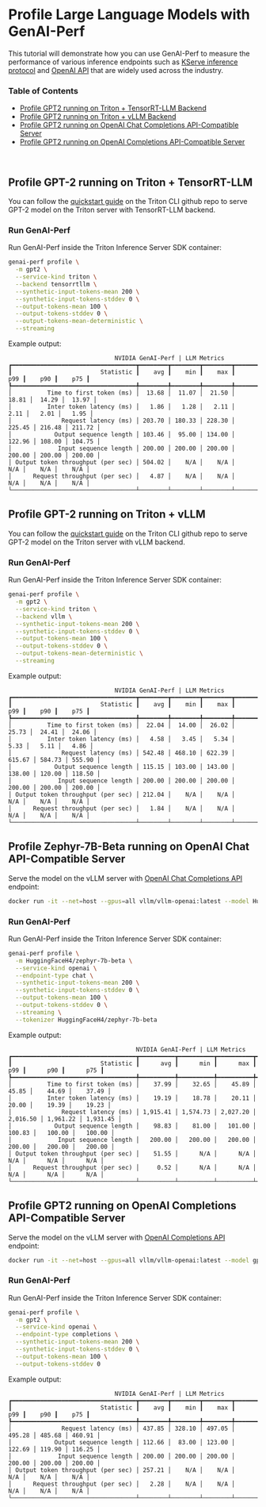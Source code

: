 <!--
Copyright (c) 2024, NVIDIA CORPORATION & AFFILIATES. All rights reserved.

Redistribution and use in source and binary forms, with or without
modification, are permitted provided that the following conditions
are met:
 * Redistributions of source code must retain the above copyright
   notice, this list of conditions and the following disclaimer.
 * Redistributions in binary form must reproduce the above copyright
   notice, this list of conditions and the following disclaimer in the
   documentation and/or other materials provided with the distribution.
 * Neither the name of NVIDIA CORPORATION nor the names of its
   contributors may be used to endorse or promote products derived
   from this software without specific prior written permission.

THIS SOFTWARE IS PROVIDED BY THE COPYRIGHT HOLDERS ``AS IS'' AND ANY
EXPRESS OR IMPLIED WARRANTIES, INCLUDING, BUT NOT LIMITED TO, THE
IMPLIED WARRANTIES OF MERCHANTABILITY AND FITNESS FOR A PARTICULAR
PURPOSE ARE DISCLAIMED.  IN NO EVENT SHALL THE COPYRIGHT OWNER OR
CONTRIBUTORS BE LIABLE FOR ANY DIRECT, INDIRECT, INCIDENTAL, SPECIAL,
EXEMPLARY, OR CONSEQUENTIAL DAMAGES (INCLUDING, BUT NOT LIMITED TO,
PROCUREMENT OF SUBSTITUTE GOODS OR SERVICES; LOSS OF USE, DATA, OR
PROFITS; OR BUSINESS INTERRUPTION) HOWEVER CAUSED AND ON ANY THEORY
OF LIABILITY, WHETHER IN CONTRACT, STRICT LIABILITY, OR TORT
(INCLUDING NEGLIGENCE OR OTHERWISE) ARISING IN ANY WAY OUT OF THE USE
OF THIS SOFTWARE, EVEN IF ADVISED OF THE POSSIBILITY OF SUCH DAMAGE.
-->

# Profile Large Language Models with GenAI-Perf

This tutorial will demonstrate how you can use GenAI-Perf to measure the performance of
various inference endpoints such as
[KServe inference protocol](https://github.com/kserve/kserve/tree/master/docs/predict-api/v2)
and [OpenAI API](https://platform.openai.com/docs/api-reference/introduction)
that are widely used across the industry.

### Table of Contents

- [Profile GPT2 running on Triton + TensorRT-LLM Backend](#tensorrt-llm)
- [Profile GPT2 running on Triton + vLLM Backend](#triton-vllm)
- [Profile GPT2 running on OpenAI Chat Completions API-Compatible Server](#openai-chat)
- [Profile GPT2 running on OpenAI Completions API-Compatible Server](#openai-completions)

</br>

## Profile GPT-2 running on Triton + TensorRT-LLM <a id="tensorrt-llm"></a>

You can follow the [quickstart guide](https://github.com/triton-inference-server/triton_cli?tab=readme-ov-file#serving-a-trt-llm-model)
on the Triton CLI github repo to serve GPT-2 model on the Triton server with TensorRT-LLM backend.

### Run GenAI-Perf

Run GenAI-Perf inside the Triton Inference Server SDK container:

```bash
genai-perf profile \
  -m gpt2 \
  --service-kind triton \
  --backend tensorrtllm \
  --synthetic-input-tokens-mean 200 \
  --synthetic-input-tokens-stddev 0 \
  --output-tokens-mean 100 \
  --output-tokens-stddev 0 \
  --output-tokens-mean-deterministic \
  --streaming
```

Example output:

```
                              NVIDIA GenAI-Perf | LLM Metrics
┏━━━━━━━━━━━━━━━━━━━━━━━━━━━━━━━━━━━┳━━━━━━━━┳━━━━━━━━┳━━━━━━━━┳━━━━━━━━┳━━━━━━━━┳━━━━━━━━┓
┃                         Statistic ┃    avg ┃    min ┃    max ┃    p99 ┃    p90 ┃    p75 ┃
┡━━━━━━━━━━━━━━━━━━━━━━━━━━━━━━━━━━━╇━━━━━━━━╇━━━━━━━━╇━━━━━━━━╇━━━━━━━━╇━━━━━━━━╇━━━━━━━━┩
│          Time to first token (ms) │  13.68 │  11.07 │  21.50 │  18.81 │  14.29 │  13.97 │
│          Inter token latency (ms) │   1.86 │   1.28 │   2.11 │   2.11 │   2.01 │   1.95 │
│              Request latency (ms) │ 203.70 │ 180.33 │ 228.30 │ 225.45 │ 216.48 │ 211.72 │
│            Output sequence length │ 103.46 │  95.00 │ 134.00 │ 122.96 │ 108.00 │ 104.75 │
│             Input sequence length │ 200.00 │ 200.00 │ 200.00 │ 200.00 │ 200.00 │ 200.00 │
│ Output token throughput (per sec) │ 504.02 │    N/A │    N/A │    N/A │    N/A │    N/A │
│      Request throughput (per sec) │   4.87 │    N/A │    N/A │    N/A │    N/A │    N/A │
└───────────────────────────────────┴────────┴────────┴────────┴────────┴────────┴────────┘
```

## Profile GPT-2 running on Triton + vLLM <a id="triton-vllm"></a>

You can follow the [quickstart guide](https://github.com/triton-inference-server/triton_cli?tab=readme-ov-file#serving-a-vllm-model)
on the Triton CLI github repo to serve GPT-2 model on the Triton server with vLLM backend.

### Run GenAI-Perf

Run GenAI-Perf inside the Triton Inference Server SDK container:

```bash
genai-perf profile \
  -m gpt2 \
  --service-kind triton \
  --backend vllm \
  --synthetic-input-tokens-mean 200 \
  --synthetic-input-tokens-stddev 0 \
  --output-tokens-mean 100 \
  --output-tokens-stddev 0 \
  --output-tokens-mean-deterministic \
  --streaming
```

Example output:

```
                              NVIDIA GenAI-Perf | LLM Metrics
┏━━━━━━━━━━━━━━━━━━━━━━━━━━━━━━━━━━━┳━━━━━━━━┳━━━━━━━━┳━━━━━━━━┳━━━━━━━━┳━━━━━━━━┳━━━━━━━━┓
┃                         Statistic ┃    avg ┃    min ┃    max ┃    p99 ┃    p90 ┃    p75 ┃
┡━━━━━━━━━━━━━━━━━━━━━━━━━━━━━━━━━━━╇━━━━━━━━╇━━━━━━━━╇━━━━━━━━╇━━━━━━━━╇━━━━━━━━╇━━━━━━━━┩
│          Time to first token (ms) │  22.04 │  14.00 │  26.02 │  25.73 │  24.41 │  24.06 │
│          Inter token latency (ms) │   4.58 │   3.45 │   5.34 │   5.33 │   5.11 │   4.86 │
│              Request latency (ms) │ 542.48 │ 468.10 │ 622.39 │ 615.67 │ 584.73 │ 555.90 │
│            Output sequence length │ 115.15 │ 103.00 │ 143.00 │ 138.00 │ 120.00 │ 118.50 │
│             Input sequence length │ 200.00 │ 200.00 │ 200.00 │ 200.00 │ 200.00 │ 200.00 │
│ Output token throughput (per sec) │ 212.04 │    N/A │    N/A │    N/A │    N/A │    N/A │
│      Request throughput (per sec) │   1.84 │    N/A │    N/A │    N/A │    N/A │    N/A │
└───────────────────────────────────┴────────┴────────┴────────┴────────┴────────┴────────┘
```

## Profile Zephyr-7B-Beta running on OpenAI Chat API-Compatible Server <a id="openai-chat"></a>

Serve the model on the vLLM server with [OpenAI Chat Completions API](https://platform.openai.com/docs/api-reference/chat) endpoint:

```bash
docker run -it --net=host --gpus=all vllm/vllm-openai:latest --model HuggingFaceH4/zephyr-7b-beta --dtype float16
```

### Run GenAI-Perf

Run GenAI-Perf inside the Triton Inference Server SDK container:

```bash
genai-perf profile \
  -m HuggingFaceH4/zephyr-7b-beta \
  --service-kind openai \
  --endpoint-type chat \
  --synthetic-input-tokens-mean 200 \
  --synthetic-input-tokens-stddev 0 \
  --output-tokens-mean 100 \
  --output-tokens-stddev 0 \
  --streaming \
  --tokenizer HuggingFaceH4/zephyr-7b-beta
```

Example output:

```
                                    NVIDIA GenAI-Perf | LLM Metrics
┏━━━━━━━━━━━━━━━━━━━━━━━━━━━━━━━━━━━┳━━━━━━━━━━┳━━━━━━━━━━┳━━━━━━━━━━┳━━━━━━━━━━┳━━━━━━━━━━┳━━━━━━━━━━┓
┃                         Statistic ┃      avg ┃      min ┃      max ┃      p99 ┃      p90 ┃      p75 ┃
┡━━━━━━━━━━━━━━━━━━━━━━━━━━━━━━━━━━━╇━━━━━━━━━━╇━━━━━━━━━━╇━━━━━━━━━━╇━━━━━━━━━━╇━━━━━━━━━━╇━━━━━━━━━━┩
│          Time to first token (ms) │    37.99 │    32.65 │    45.89 │    45.85 │    44.69 │    37.49 │
│          Inter token latency (ms) │    19.19 │    18.78 │    20.11 │    20.00 │    19.39 │    19.23 │
│              Request latency (ms) │ 1,915.41 │ 1,574.73 │ 2,027.20 │ 2,016.50 │ 1,961.22 │ 1,931.45 │
│            Output sequence length │    98.83 │    81.00 │   101.00 │   100.83 │   100.00 │   100.00 │
│             Input sequence length │   200.00 │   200.00 │   200.00 │   200.00 │   200.00 │   200.00 │
│ Output token throughput (per sec) │    51.55 │      N/A │      N/A │      N/A │      N/A │      N/A │
│      Request throughput (per sec) │     0.52 │      N/A │      N/A │      N/A │      N/A │      N/A │
└───────────────────────────────────┴──────────┴──────────┴──────────┴──────────┴──────────┴──────────┘
```

## Profile GPT2 running on OpenAI Completions API-Compatible Server <a id="openai-completions"></a>

Serve the model on the vLLM server with [OpenAI Completions API](https://platform.openai.com/docs/api-reference/completions) endpoint:

```bash
docker run -it --net=host --gpus=all vllm/vllm-openai:latest --model gpt2 --dtype float16 --max-model-len 1024
```

### Run GenAI-Perf

Run GenAI-Perf inside the Triton Inference Server SDK container:

```bash
genai-perf profile \
  -m gpt2 \
  --service-kind openai \
  --endpoint-type completions \
  --synthetic-input-tokens-mean 200 \
  --synthetic-input-tokens-stddev 0 \
  --output-tokens-mean 100 \
  --output-tokens-stddev 0
```

Example output:

```
                              NVIDIA GenAI-Perf | LLM Metrics
┏━━━━━━━━━━━━━━━━━━━━━━━━━━━━━━━━━━━┳━━━━━━━━┳━━━━━━━━┳━━━━━━━━┳━━━━━━━━┳━━━━━━━━┳━━━━━━━━┓
┃                         Statistic ┃    avg ┃    min ┃    max ┃    p99 ┃    p90 ┃    p75 ┃
┡━━━━━━━━━━━━━━━━━━━━━━━━━━━━━━━━━━━╇━━━━━━━━╇━━━━━━━━╇━━━━━━━━╇━━━━━━━━╇━━━━━━━━╇━━━━━━━━┩
│              Request latency (ms) │ 437.85 │ 328.10 │ 497.05 │ 495.28 │ 485.68 │ 460.91 │
│            Output sequence length │ 112.66 │  83.00 │ 123.00 │ 122.69 │ 119.90 │ 116.25 │
│             Input sequence length │ 200.00 │ 200.00 │ 200.00 │ 200.00 │ 200.00 │ 200.00 │
│ Output token throughput (per sec) │ 257.21 │    N/A │    N/A │    N/A │    N/A │    N/A │
│      Request throughput (per sec) │   2.28 │    N/A │    N/A │    N/A │    N/A │    N/A │
└───────────────────────────────────┴────────┴────────┴────────┴────────┴────────┴────────┘
```
